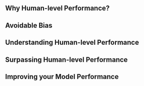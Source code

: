 ## Why Human-level Performance?

## Avoidable Bias

## Understanding Human-level Performance

## Surpassing Human-level Performance

## Improving your Model Performance